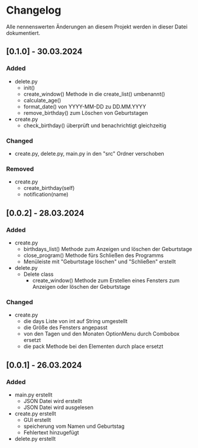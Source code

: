 # Changelog
Alle nennenswerten Änderungen an diesem Projekt werden in dieser Datei dokumentiert.

## [0.1.0] - 30.03.2024

### Added
+ delete.py
  + init()
  + create_window() Methode in die create_list() umbenannt()
  + calculate_age()
  + format_date() von YYYY-MM-DD zu DD.MM.YYYY
  + remove_birthday() zum Löschen von Geburtstagen
+ create.py
  + check_birthday() überprüft und benachrichtigt gleichzeitig

### Changed
+ create.py, delete.py, main.py in den "src" Ordner verschoben

### Removed
+ create.py
  + create_birthday(self)
  + notification(name)

## [0.0.2] - 28.03.2024

### Added
+ create.py
  + birthdays_list() Methode zum Anzeigen und löschen der Geburtstage
  + close_program() Methode fürs Schließen des Programms
  + Menüleiste mit "Geburtstage löschen" und "Schließen" erstellt
+ delete.py
  + Delete class
    + create_window() Methode zum Erstellen eines Fensters zum Anzeigen oder löschen der Geburtstage

### Changed
+ create.py
  + die days Liste von int auf String umgestellt
  + die Größe des Fensters angepasst
  + von den Tagen und den Monaten OptionMenu durch Combobox ersetzt
  + die pack Methode bei den Elementen durch place ersetzt


## [0.0.1] - 26.03.2024

### Added
+ main.py erstellt
  + JSON Datei wird erstellt
  + JSON Datei wird ausgelesen
+ create.py erstellt
  + GUI erstellt
  + speicherung vom Namen und Geburtstag
  + Fehlertext hinzugefügt
+ delete.py erstellt
